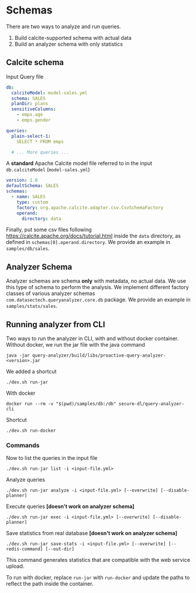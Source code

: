# Schemas

There are two ways to analyze and run queries.

1. Build calcite-supported schema with actual data
2. Build an analyzer schema with only statistics

## Calcite schema

Input Query file

```yaml
db:
  calciteModel: model-sales.yml
  schema: SALES
  planDir: plans
  sensitiveColumns:
    - emps.age
    - emps.gender

queries:
  plain-select-1:
    SELECT * FROM emps

  # ... More queries ...
```

A **standard** Apache Calcite model file referred to in the input `db.calciteModel` (`model-sales.yml`)

```yaml
version: 1.0
defaultSchema: SALES
schemas:
  - name: SALES
    type: custom
    factory: org.apache.calcite.adapter.csv.CsvSchemaFactory
    operand:
      directory: data
```

Finally, put some csv files following  <https://calcite.apache.org/docs/tutorial.html> inside the `data` directory, as defined in `schemas[0].operand.directory`. We provide an example in `samples/db/sales`.

## Analyzer Schema

Analyzer schemas are schema **only** with metadata, no actual data. We use this type of schema to perform the analysis.
We implement different factory classes of various analyzer schemas `com.datasectech.queryanalyzer.core.db` package.
We provide an example in `samples/stats/sales`.

## Running analyzer from CLI

Two ways to run the analyzer in CLI, with and without docker container.
Without docker, we run the jar file with the java command

```shell
java -jar query-analyzer/build/libs/proactive-query-analyzer-<version>.jar
```

We added a shortcut

```shell
./dev.sh run-jar
```

With docker

```shell
docker run --rm -v "$(pwd)/samples/db:/db" secure-dl/query-analyzer-cli
```

Shortcut

```shell
./dev.sh run-docker
```

### Commands

Now to list the queries in the input file

```shell
./dev.sh run-jar list -i <input-file.yml>
```

Analyze queries

```shell
./dev.sh run-jar analyze -i <input-file.yml> [--overwrite] [--disable-planner]
```

Execute queries __\[doesn't work on analyzer schema]__

```shell
./dev.sh run-jar exec -i <input-file.yml> [--overwrite] [--disable-planner]
```

Save statistics from real database __\[doesn't work on analyzer schema]__

```shell
./dev.sh run-jar save-stats -i <input-file.yml> [--overwrite] [--redis-command] [--out-dir]
```

This command generates statistics that are compatible with the web service upload.

To run with docker, replace `run-jar` with `run-docker` and update the paths to reflect the path inside the container.
